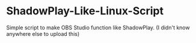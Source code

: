 # ShadowPlay-Like-Linux-Script
Simple script to make OBS Studio function like ShadowPlay. (I didn't know anywhere else to upload this)
